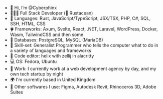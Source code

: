 - 👋 Hi, I’m @Cyberphinx
- 🧛🏽‍♀️ Full Stack Developer (🦀 Rustacean)
- 🌱 Languages: Rust, JavaScript/TypeScript, JSX/TSX, PHP, C#, SQL, SSH, HTML, CSS
- 🍀 Frameworks: Axum, Svelte, React, .NET, Laravel, WordPress, Docker, Wasm, TailwindCSS and then some
- 🌳 Databases: PostgreSQL, MySQL (MariaDB)
- 🔧 Skill-set: Generalist Programmer who tells the computer what to do in a variety of languages and frameworks
- 📑 Code editor: helix with zellij in alacritty
- 💻 OS: Fedora, Ubuntu
- 💼 Work: I currently work at a web development agency by day, and my own tech startup by night
- 🌍 I'm currently based in United Kingdom
- 🔧 Other softwares I use: Figma, Autodesk Revit, Rhinoceros 3D, Adobe Suites

<!---
Cyberphinx/Cyberphinx is a ✨ special ✨ repository because its `README.md` (this file) appears on your GitHub profile.
You can click the Preview link to take a look at your changes.
--->
